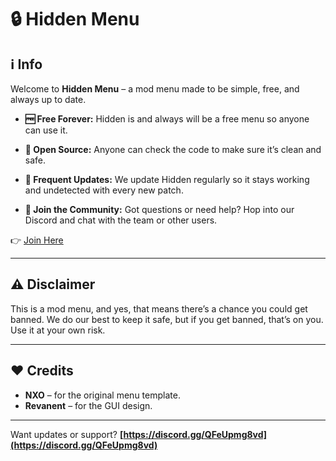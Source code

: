 # 🔒 Hidden Menu

## ℹ️ Info

Welcome to **Hidden Menu** – a mod menu made to be simple, free, and always up to date.

* **🆓 Free Forever:**
  Hidden is and always will be a free menu so anyone can use it.
* **📂 Open Source:**
  Anyone can check the code to make sure it’s clean and safe.

* **🔄 Frequent Updates:**
  We update Hidden regularly so it stays working and undetected with every new patch.

* **💬 Join the Community:**
  Got questions or need help? Hop into our Discord and chat with the team or other users.

👉 [Join Here](https://discord.gg/QFeUpmg8vd)

---

## ⚠️ Disclaimer

This is a mod menu, and yes, that means there’s a chance you could get banned. We do our best to keep it safe, but if you get banned, that’s on you. Use it at your own risk.

---

## ❤️ Credits

* **NXO** – for the original menu template.
* **Revanent** – for the GUI design.
---

Want updates or support?
**[https://discord.gg/QFeUpmg8vd](https://discord.gg/QFeUpmg8vd)**
